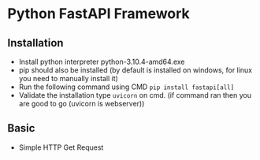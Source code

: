 # Python FastAPI Framework

## Installation 
*  Install python interpreter python-3.10.4-amd64.exe
*  pip should also be installed (by default is installed on windows, for linux you need to manually install it)
*  Run the following command using CMD `pip install fastapi[all]`
*  Validate the installation type `uvicorn` on cmd. (if command ran then you are good to go (uvicorn is webserver))

## Basic
* Simple HTTP Get Request
